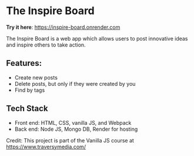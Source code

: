 # The Inspire Board

**Try it here**: https://inspire-board.onrender.com

The Inspire Board is a web app which allows users to post innovative ideas and inspire others to take action.

## Features:
- Create new posts
- Delete posts, but only if they were created by you
- Find by tags

## Tech Stack
- Front end: HTML, CSS, vanilla JS, and Webpack
- Back end: Node JS, Mongo DB, Render for hosting

Credit: This project is part of the Vanilla JS course at https://www.traversymedia.com/
